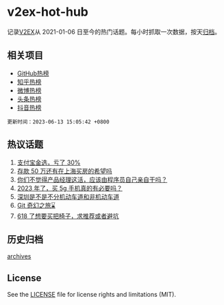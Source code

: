 # v2ex-hot-hub

 记录[V2EX](https://www.v2ex.com/)从 2021-01-06 日至今的热门话题。每小时抓取一次数据，按天[归档](archives)。
 
 ## 相关项目

- [GitHub热榜](https://github.com/snaildev/github-hot-hub)
- [知乎热榜](https://github.com/snaildev/zhihu-hot-hub)
- [微博热榜](https://github.com/snaildev/weibo-hot-hub)
- [头条热榜](https://github.com/snaildev/toutiao-hot-hub)
- [抖音热榜](https://github.com/snaildev/douyin-hot-hub)


 `更新时间：2023-06-13 15:05:42 +0800`

## 热议话题

1. [支付宝金选，亏了 30%](https://www.v2ex.com/t/948196)
1. [存款 50 万还有在上海买房的希望吗](https://www.v2ex.com/t/948135)
1. [你们不觉得产品经理这活，应该由程序员自己亲自干吗？](https://www.v2ex.com/t/948294)
1. [2023 年了，买 5g 手机真的有必要吗？](https://www.v2ex.com/t/948121)
1. [深圳是不是不分机动车道和非机动车道](https://www.v2ex.com/t/948082)
1. [Git 奇幻之旅⌛️](https://www.v2ex.com/t/948186)
1. [618 了想要买把椅子，求推荐或者避坑](https://www.v2ex.com/t/948185)

## 历史归档

[archives](archives)

## License

See the [LICENSE](LICENSE) file for license rights and limitations (MIT).
